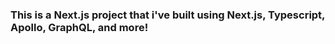 ### This is a Next.js project that i've built using Next.js, Typescript, Apollo, GraphQL, and more!
